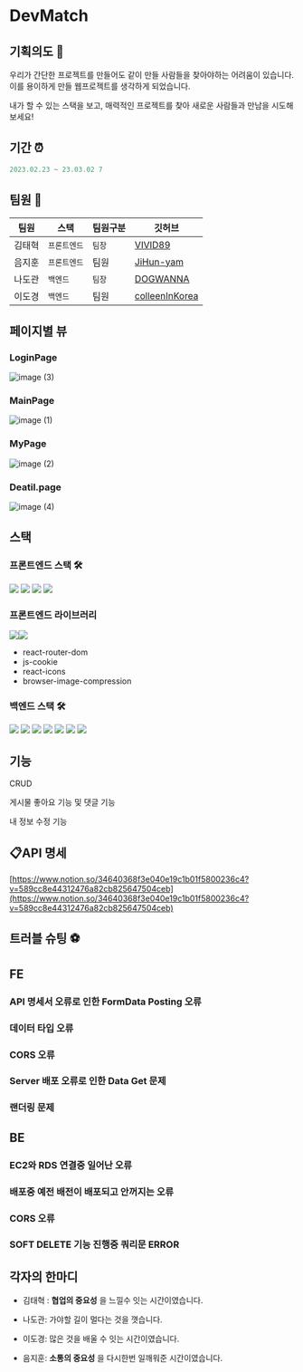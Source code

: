 # DevMatch 

## 기획의도 📖

우리가 간단한 프로젝트를 만들어도 같이 만들 사람들을 찾아야하는 어려움이 있습니다. 
이를 용이하게 만들 웹프로젝트를 생각하게 되었습니다. 

내가 할 수 있는 스택을 보고, 매력적인 프로젝트를 찾아 
새로운 사람들과 만남을 시도해 보세요! 

## 기간 ⏰

```js
2023.02.23 ~ 23.03.02 7
```

## 팀원 👻



| 팀원   | 스택         | 팀원구분 | 깃허브       
| ------ | ------------ | -------- | ------------------------------------------- | 
| 김태혁 | `프론트엔드`  | `팀장`        | [VIVID89](https://github.com/VIVID89)           |
| 음지훈 | `프론트엔드`  | 팀원         | [JiHun-yam](https://github.com/JiHun-yam?tab=repositories)      | 
| 나도관 | `백엔드`        | `팀장`        | [DOGWANNA](https://github.com/DOGWANNA)   |     
| 이도경 | `백엔드`        | 팀원         | [colleenInKorea](https://github.com/colleenInKorea) |    


## 페이지별 뷰 

### LoginPage

![image (3)](https://user-images.githubusercontent.com/95469708/222407128-c47f399f-a436-465a-982b-c79efc60fd81.png)

### MainPage

![image (1)](https://user-images.githubusercontent.com/95469708/222407323-86f70226-54ce-478d-8810-3a922f62be65.png)

### MyPage


![image (2)](https://user-images.githubusercontent.com/95469708/222407404-69cc7ef0-0981-4394-a0ed-f9c18c38281e.png)

### Deatil.page

![image (4)](https://user-images.githubusercontent.com/95469708/222407232-fe8755d3-733f-4409-a55c-3dca7ba58f27.png)


## 스택 


### 프론트엔드 스택 🛠️

![](https://img.shields.io/badge/JavaScript-F7DF1E?style=for-the-badge&logo=JavaScript&logoColor=white)  ![](https://img.shields.io/badge/React-61DAFB?style=for-the-badge&logo=React&logoColor=white) ![](https://camo.githubusercontent.com/7528aeb46d42b9f649b4e10f9356b5efee80ed7bcc19e32b6fba9d476a3c0a23/68747470733a2f2f696d672e736869656c64732e696f2f62616467652f726561637471756572792d4646343135343f7374796c653d666f722d7468652d6261646765266c6f676f3d72656163747175657279266c6f676f436f6c6f723d7768697465) ![](https://camo.githubusercontent.com/fd0243cd3a19485c4f3e82eba48aa53c2b13c41bd87164fc77fa3498ec09d2bd/68747470733a2f2f696d672e736869656c64732e696f2f62616467652f616d617a6f6e73332d3536394133313f7374796c653d666f722d7468652d6261646765266c6f676f3d616d617a6f6e7333266c6f676f436f6c6f723d7768697465)



### 프론트엔드 라이브러리

![](https://img.shields.io/badge/Axios-5A29E4?style=for-the-badge&logo=Axios&logoColor=white)![](https://img.shields.io/badge/styledcomponents-DB7093?style=for-the-badge&logo=styledcomponents&logoColor=white)
- react-router-dom
- js-cookie
- react-icons
- browser-image-compression


### 백엔드 스택 🛠️
<div>
<img src="https://img.shields.io/badge/Java-cd0000?style=for-the-badge&logo=&logoColor=white">
<img src="https://img.shields.io/badge/spring-6DB33F?style=for-the-badge&logo=spring&logoColor=white">
<img src="https://img.shields.io/badge/spring boot-6DB33F?style=for-the-badge&logo=spring boot&logoColor=white">
<img src="https://img.shields.io/badge/MySQL-4479A1?style=for-the-badge&logo=MySQL&logoColor=white">
<img src="https://img.shields.io/badge/Amazon EC2-FF9900?style=for-the-badge&logo=Amazon EC2&logoColor=white">
<img src="https://img.shields.io/badge/Amazon S3-569A31?style=for-the-badge&logo=Amazon S3&logoColor=white">
<img src="https://img.shields.io/badge/Amazon RDS-527FFF?style=for-the-badge&logo=Amazon RDS&logoColor=white">
</div>

## 기능 

CRUD 

게시물 좋아요 기능 및 댓글 기능

내 정보 수정 기능 



 
## 📋**API 명세**
 

[https://www.notion.so/34640368f3e040e19c1b01f5800236c4?v=589cc8e44312476a82cb825647504ceb](https://www.notion.so/34640368f3e040e19c1b01f5800236c4?v=589cc8e44312476a82cb825647504ceb)



## 트러블 슈팅 ⚽️


## FE

### API 명세서 오류로 인한 FormData Posting 오류 
### 데이터 타입 오류
### CORS 오류
### Server 배포 오류로 인한 Data Get 문제
### 랜더링 문제 


## BE

### EC2와 RDS 연결중 일어난 오류
### 배포중 예전 배전이 배포되고 안꺼지는 오류
### CORS 오류
### SOFT DELETE 기능 진행중 쿼리문 ERROR



## 각자의 한마디 

- 김태혁 : **협업의 중요성** 을 느낄수 잇는 시간이였습니다.

- 나도관:  가야할 길이 멀다는 것을 꼇습니다.

- 이도경: 많은 것을 배울 수 잇는 시간이였습니다.

- 음지훈: **소통의 중요성** 을 다시한번 일깨워준 시간이였습니다.
